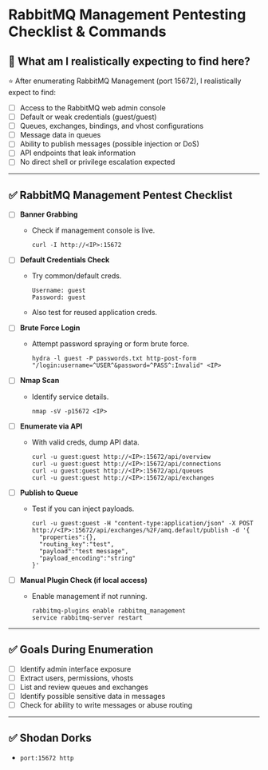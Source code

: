# RabbitMQ Management Pentesting Checklist & Commands

## 🎯 What am I realistically expecting to find here?

⭐ After enumerating RabbitMQ Management (port 15672), I realistically expect to find:

- [ ] Access to the RabbitMQ web admin console
- [ ] Default or weak credentials (guest/guest)
- [ ] Queues, exchanges, bindings, and vhost configurations
- [ ] Message data in queues
- [ ] Ability to publish messages (possible injection or DoS)
- [ ] API endpoints that leak information
- [ ] No direct shell or privilege escalation expected

---

## ✅ RabbitMQ Management Pentest Checklist

- [ ] **Banner Grabbing**
  - Check if management console is live.
    ```
    curl -I http://<IP>:15672
    ```

- [ ] **Default Credentials Check**
  - Try common/default creds.
    ```
    Username: guest
    Password: guest
    ```
  - Also test for reused application creds.

- [ ] **Brute Force Login**
  - Attempt password spraying or form brute force.
    ```
    hydra -l guest -P passwords.txt http-post-form "/login:username=^USER^&password=^PASS^:Invalid" <IP>
    ```

- [ ] **Nmap Scan**
  - Identify service details.
    ```
    nmap -sV -p15672 <IP>
    ```

- [ ] **Enumerate via API**
  - With valid creds, dump API data.
    ```
    curl -u guest:guest http://<IP>:15672/api/overview
    curl -u guest:guest http://<IP>:15672/api/connections
    curl -u guest:guest http://<IP>:15672/api/queues
    curl -u guest:guest http://<IP>:15672/api/exchanges
    ```

- [ ] **Publish to Queue**
  - Test if you can inject payloads.
    ```
    curl -u guest:guest -H "content-type:application/json" -X POST http://<IP>:15672/api/exchanges/%2F/amq.default/publish -d '{
      "properties":{},
      "routing_key":"test",
      "payload":"test message",
      "payload_encoding":"string"
    }'
    ```

- [ ] **Manual Plugin Check (if local access)**
  - Enable management if not running.
    ```
    rabbitmq-plugins enable rabbitmq_management
    service rabbitmq-server restart
    ```

---

## ✅ Goals During Enumeration

- [ ] Identify admin interface exposure
- [ ] Extract users, permissions, vhosts
- [ ] List and review queues and exchanges
- [ ] Identify possible sensitive data in messages
- [ ] Check for ability to write messages or abuse routing

---

## ✅ Shodan Dorks

- `port:15672 http`
